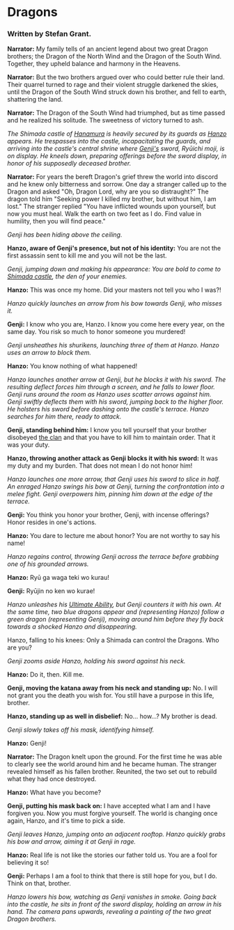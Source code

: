 # Dragons
### Written by Stefan Grant.

**Narrator:** My family tells of an ancient legend about two great Dragon brothers; the Dragon of the North Wind and the Dragon of the South Wind. Together, they upheld balance and harmony in the Heavens.

**Narrator:** But the two brothers argued over who could better rule their land. Their quarrel turned to rage and their violent struggle darkened the skies, until the Dragon of the South Wind struck down his brother, and fell to earth, shattering the land.

**Narrator:** The Dragon of the South Wind had triumphed, but as time passed and he realized his solitude. The sweetness of victory turned to ash.

*The Shimada castle of [Hanamura](https://overwatch.gamepedia.com/Hanamura) is heavily secured by its guards as [Hanzo](https://overwatch.gamepedia.com/Hanzo) appears. He trespasses into the castle, incapacitating the guards, and arriving into the castle's central shrine where [Genji's](https://overwatch.gamepedia.com/Genji) sword, Ryūichi moji, is on display. He kneels down, preparing offerings before the sword display, in honor of his supposedly deceased brother.*

**Narrator:** For years the bereft Dragon's grief threw the world into discord and he knew only bitterness and sorrow. One day a stranger called up to the Dragon and asked "Oh, Dragon Lord, why are you so distraught?" The dragon told him "Seeking power I killed my brother, but without him, I am lost." The stranger replied "You have inflicted wounds upon yourself, but now you must heal. Walk the earth on two feet as I do. Find value in humility, then you will find peace."

*Genji has been hiding above the ceiling.*

**Hanzo, aware of Genji's presence, but not of his identity:** You are not the first assassin sent to kill me and you will not be the last.

*Genji, jumping down and making his appearance: You are bold to come to [Shimada castle](https://overwatch.gamepedia.com/Hanamura), the den of your enemies.*

**Hanzo:** This was once my home. Did your masters not tell you who I was?!

*Hanzo quickly launches an arrow from his bow towards Genji, who misses it.*

**Genji:** I know who you are, Hanzo. I know you come here every year, on the same day. You risk so much to honor someone you murdered!

*Genji unsheathes his shurikens, launching three of them at Hanzo. Hanzo uses an arrow to block them.*

**Hanzo:** You know nothing of what happened!

*Hanzo launches another arrow at Genji, but he blocks it with his sword. The resulting deflect forces him through a screen, and he falls to lower floor. Genji runs around the room as Hanzo uses scatter arrows against him. Genji swiftly deflects them with his sword, jumping back to the higher floor. He holsters his sword before dashing onto the castle's terrace. Hanzo searches for him there, ready to attack.*

**Genji, standing behind him:** I know you tell yourself that your brother disobeyed [the clan](https://overwatch.gamepedia.com/Shimada_Clan) and that you have to kill him to maintain order. That it was your duty.

**Hanzo, throwing another attack as Genji blocks it with his sword:** It was my duty and my burden. That does not mean I do not honor him!

*Hanzo launches one more arrow, that Genji uses his sword to slice in half. An enraged Hanzo swings his bow at Genji, turning the confrontation into a melee fight. Genji overpowers him, pinning him down at the edge of the terrace.*

**Genji:** You think you honor your brother, Genji, with incense offerings? Honor resides in one's actions.

**Hanzo:** You dare to lecture me about honor? You are not worthy to say his name!

*Hanzo regains control, throwing Genji across the terrace before grabbing one of his grounded arrows.*

**Hanzo:** Ryū ga waga teki wo kurau!

**Genji:** Ryūjin no ken wo kurae!

*Hanzo unleashes his [Ultimate Ability](https://overwatch.gamepedia.com/Ultimate_ability), but Genji counters it with his own. At the same time, two blue dragons appear and (representing Hanzo) follow a green dragon (representing Genji), moving around him before they fly back towards a shocked Hanzo and disappearing.*

Hanzo, falling to his knees: Only a Shimada can control the Dragons. Who are you?

*Genji zooms aside Hanzo, holding his sword against his neck.*

**Hanzo:** Do it, then. Kill me.

**Genji, moving the katana away from his neck and standing up:** No. I will not grant you the death you wish for. You still have a purpose in this life, brother.

**Hanzo, standing up as well in disbelief:** No... how...? My brother is dead.

*Genji slowly takes off his mask, identifying himself.*

**Hanzo:** Genji!

**Narrator:** The Dragon knelt upon the ground. For the first time he was able to clearly see the world around him and he became human. The stranger revealed himself as his fallen brother. Reunited, the two set out to rebuild what they had once destroyed.

**Hanzo:** What have you become?

**Genji, putting his mask back on:** I have accepted what I am and I have forgiven you. Now you must forgive yourself. The world is changing once again, Hanzo, and it's time to pick a side.

*Genji leaves Hanzo, jumping onto an adjacent rooftop. Hanzo quickly grabs his bow and arrow, aiming it at Genji in rage.*

**Hanzo:** Real life is not like the stories our father told us. You are a fool for believing it so!

**Genji:** Perhaps I am a fool to think that there is still hope for you, but I do. Think on that, brother.

*Hanzo lowers his bow, watching as Genji vanishes in smoke. Going back into the castle, he sits in front of the sword display, holding an arrow in his hand. The camera pans upwards, revealing a painting of the two great Dragon brothers.*

<!--
yeet
-->
